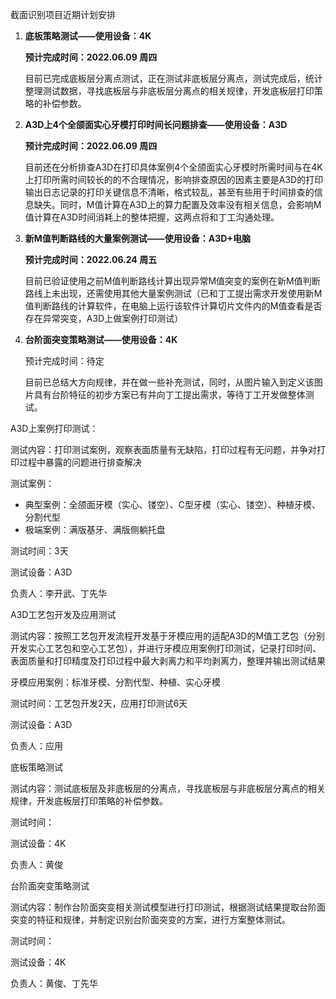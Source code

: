 截面识别项目近期计划安排

1. **底板策略测试——使用设备：4K**

   **预计完成时间：2022.06.09 周四**

   目前已完成底板层分离点测试，正在测试非底板层分离点，测试完成后，统计整理测试数据，寻找底板层与非底板层分离点的相关规律，开发底板层打印策略的补偿参数。

2. **A3D上4个全颌面实心牙模打印时间长问题排查——使用设备：A3D**

   **预计完成时间：2022.06.09 周四**

   目前还在分析排查A3D在打印具体案例4个全颌面实心牙模时所需时间与在4K上打印所需时间较长的的不合理情况，影响排查原因的因素主要是A3D的打印输出日志记录的打印关键信息不清晰，格式较乱，甚至有些用于时间排查的信息缺失。同时，M值计算在A3D上的算力配置及效率没有相关信息，会影响M值计算在A3D时间消耗上的整体把握，这两点将和丁工沟通处理。

3. **新M值判断路线的大量案例测试——使用设备：A3D+电脑**

   **预计完成时间：2022.06.24 周五**

   目前已验证使用之前M值判断路线计算出现异常M值突变的案例在新M值判断路线上未出现，还需使用其他大量案例测试（已和丁工提出需求开发使用新M值判断路线的计算软件，在电脑上运行该软件计算切片文件内的M值查看是否存在异常突变，A3D上做案例打印测试）

4. **台阶面突变策略测试——使用设备：4K**

   预计完成时间：待定

   目前已总结大方向规律，并在做一些补充测试，同时，从图片输入到定义该图片具有台阶特征的初步方案已有并向丁工提出需求，等待丁工开发做整体测试。



A3D上案例打印测试：

测试内容：打印测试案例，观察表面质量有无缺陷，打印过程有无问题，并争对打印过程中暴露的问题进行排查解决

测试案例：

- 典型案例：全颌面牙模（实心、镂空）、C型牙模（实心、镂空）、种植牙模、分割代型
- 极端案例：满版基牙、满版侧躺托盘

测试时间：3天

测试设备：A3D

负责人：李开武、丁先华





A3D工艺包开发及应用测试

测试内容：按照工艺包开发流程开发基于牙模应用的适配A3D的M值工艺包（分别开发实心工艺包和空心工艺包），并进行牙模应用案例打印测试，记录打印时间、表面质量和打印精度及打印过程中最大剥离力和平均剥离力，整理并输出测试结果

牙模应用案例：标准牙模、分割代型、种植、实心牙模

测试时间：工艺包开发2天，应用打印测试6天

测试设备：A3D

负责人：应用



底板策略测试

测试内容：测试底板层及非底板层的分离点，寻找底板层与非底板层分离点的相关规律，开发底板层打印策略的补偿参数。

测试时间：

测试设备：4K

负责人：黄俊



台阶面突变策略测试

测试内容：制作台阶面突变相关测试模型进行打印测试，根据测试结果提取台阶面突变的特征和规律，并制定识别台阶面突变的方案，进行方案整体测试。

测试时间：

测试设备：4K

负责人：黄俊、丁先华








